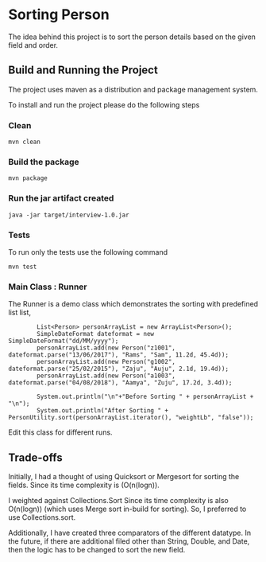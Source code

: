 # Sorting Person

The idea behind this project is to sort the person details based on the given field and order.

## Build and Running the Project

The project uses maven as a distribution and package management system.

To install and run the project please do the following steps

### Clean

```
mvn clean
```

### Build the package

```
mvn package
```

### Run the jar artifact created

```
java -jar target/interview-1.0.jar
```

### Tests

To run only the tests use the following command

```
mvn test
```

### Main Class : Runner

The Runner is a demo class which demonstrates the sorting with predefined list 
list,   

```
        List<Person> personArrayList = new ArrayList<Person>();
        SimpleDateFormat dateformat = new SimpleDateFormat("dd/MM/yyyy");
        personArrayList.add(new Person("z1001", dateformat.parse("13/06/2017"), "Rams", "Sam", 11.2d, 45.4d));
        personArrayList.add(new Person("g1002", dateformat.parse("25/02/2015"), "Zaju", "Auju", 2.1d, 19.4d));
        personArrayList.add(new Person("a1003", dateformat.parse("04/08/2018"), "Aamya", "Zuju", 17.2d, 3.4d));

        System.out.println("\n"+"Before Sorting " + personArrayList + "\n");
        System.out.println("After Sorting " + PersonUtility.sort(personArrayList.iterator(), "weightLb", "false"));

```
Edit this class for different runs. 
 
## Trade-offs


Initially, I had a thought of using Quicksort or Mergesort for sorting the fields. Since its time complexity is (O(n(logn)).  

I weighted against Collections.Sort Since its time complexity is also O(n(logn)) (which uses Merge sort in-build for sorting). So, I preferred to use Collections.sort.

Additionally, I have created three comparators of the different datatype. In the future, if there are additional 
filed other than String, Double, and Date, then the logic has to be changed to sort the new field.